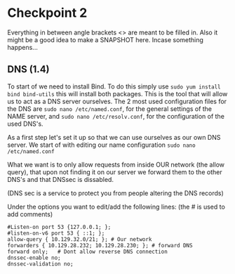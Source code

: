 # Checkpoint 2

Everything in between angle brackets <> are meant to be filled in.
Also it might be a good idea to make a SNAPSHOT here. Incase something happens...

## DNS (1.4)

To start of we need to install Bind. To do this simply use `sudo yum install bind bind-utils` this will install both packages. This is the tool that will allow us to act as a DNS server ourselves. The 2 most used configuration files for the DNS are `sudo nano /etc/named.conf`, for the general settings of the NAME server, and `sudo nano /etc/resolv.conf`, for the configuration of the used DNS's.

As a first step let's set it up so that we can use ourselves as our own DNS server. We start of with editing our name configuration `sudo nano /etc/named.conf`

What we want is to only allow requests from inside OUR network (the allow query), that upon not finding it on our server we forward them to the other DNS's and that DNSsec is dissabled.

(DNS sec is a service to protect you from people altering the DNS records)

Under the options you want to edit/add the following lines: (the # is used to add comments)

```
#Listen-on port 53 {127.0.0.1; };
#listen-on-v6 port 53 { ::1; };
allow-query { 10.129.32.0/21; }; # Our network
forwarders { 10.129.28.232; 10.129.28.230; }; # forward DNS
forward only;	# Dont allow reverse DNS connection
dnssec-enable no;
dnssec-validation no;

```